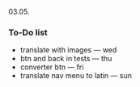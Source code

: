 03.05.
### To-Do list 
* translate with images — wed
* btn and back in tests — thu
* converter btn — fri
* translate nav menu to latin — sun
